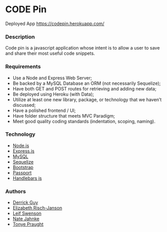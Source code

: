 # CODE Pin

Deployed App
https://codepin.herokuapp.com/

### Description
Code pin is a javascript application whose intent is to allow a user to save and share their most useful code snippets. 


### Requirements
* Use a Node and Express Web Server;
* Be backed by a MySQL Database an ORM (not necessarily Sequelize);
* Have both GET and POST routes for retrieving and adding new data;
* Be deployed using Heroku (with Data);
* Utilize at least one new library, package, or technology that we haven’t discussed;
* Have a polished frontend / UI;
* Have folder structure that meets MVC Paradigm;
* Meet good quality coding standards (indentation, scoping, naming).



### Technology
* [Node.js](https://nodejs.org/en/)
* [Express.js](https://expressjs.com/)
* [MySQL](https://www.mysql.com/)
* [Sequelize](http://docs.sequelizejs.com/)
* [Bootstrap](http://getbootstrap.com/)
* [Passport](http://www.passportjs.org/)
* [Handlebars js](http://handlebarsjs.com/)

### Authors
* [Derrick Guy](https://github.com/mrderrickguy)
* [Elizabeth Risch-Janson](https://github.com/erischjanson)
* [Leif Swenson](https://github.com/leifswenson)
* [Nate Jahnke](https://github.com/natejahnke)
* [Tonye Praught](https://github.com/tpraught)
